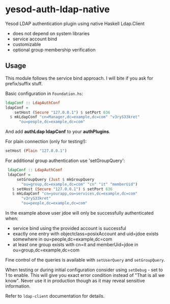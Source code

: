 # yesod-auth-ldap-native
Yesod LDAP authentication plugin using native Haskell Ldap.Client

* does not depend on system libraries
* service account bind
* customizable
* optional group membership verification

## Usage

This module follows the service bind approach. I will bite if you ask for prefix/suffix stuff.

Basic configuration in `Foundation.hs`:
```haskell
ldapConf :: LdapAuthConf
ldapConf = 
    setHost (Secure "127.0.0.1") $ setPort 636
  $ mkLdapConf "cn=Manager,dc=example,dc=com" "v3ryS33kret"
      "ou=people,dc=example,dc=com"
```

 And add __authLdap ldapConf__ to your __authPlugins__.

 For plain connection (only for testing!):
```haskell
setHost (Plain "127.0.0.1")
```

 For additional group authentication use 'setGroupQuery':
```haskell
 ldapConf :: LdapAuthConf
 ldapConf = 
     setGroupQuery (Just $ mkGroupQuery
       "ou=group,dc=example,dc=com" "cn" "it" "memberUid")
   $ setHost (Secure "127.0.0.1") $ setPort 636
   $ mkLdapConf "cn=yourapp,ou=services,dc=example,dc=com"
       "v3ryS33kret"
       "ou=people,dc=example,dc=com"
```

In the example above user jdoe will only be successfully authenticated when:

* service bind using the provided account is successful
* exactly one entry with objectclass=posixAccount and uid=jdoe exists somewhere in ou=people,dc=example,dc=com
* at least one group exists with cn=it and memberUid=jdoe in ou=group,dc=example,dc=com

Fine control of the queries is available with `setUserQuery` and `setGroupQuery`.

When testing or during initial configuration consider using `setDebug` - set to 1 to enable. This will
give you exact error condition instead of "That is all we know". Never use it in production though as it
may reveal sensitive information.
 
Refer to `ldap-client` documentation for details.
